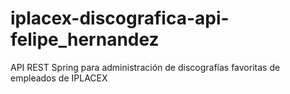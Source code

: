 # iplacex-discografica-api-felipe_hernandez
API REST Spring para administración de discografías favoritas de empleados de IPLACEX
